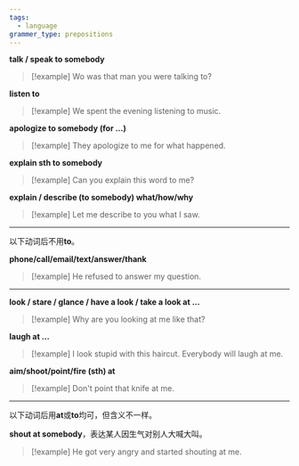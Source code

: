 ```yaml
---
tags:
  - language
grammer_type: prepositions
---
```

**talk / speak to somebody**

> [!example]
> Wo was that man you were talking to?

**listen to**

> [!example]
> We spent the evening listening to music.

**apologize to somebody (for ...)**

> [!example]
> They apologize to me for what happened.

**explain sth to somebody**

> [!example]
> Can you explain this word to me?

**explain / describe (to somebody) what/how/why**

> [!example]
> Let me describe to you what I saw.

---

以下动词后不用**to**。

**phone/call/email/text/answer/thank**

> [!example]
> He refused to answer my question.

---

**look / stare / glance / have a look / take a look at ...**

> [!example]
> Why are you looking at me like that?

**laugh at ...**

> [!example]
> I look stupid with this haircut. Everybody will laugh at me.

**aim/shoot/point/fire (sth) at**

> [!example]
> Don't point that knife at me.

---

以下动词后用**at**或**to**均可，但含义不一样。

**shout at somebody**，表达某人因生气对别人大喊大叫。

> [!example]
> He got very angry and started shouting at me.
